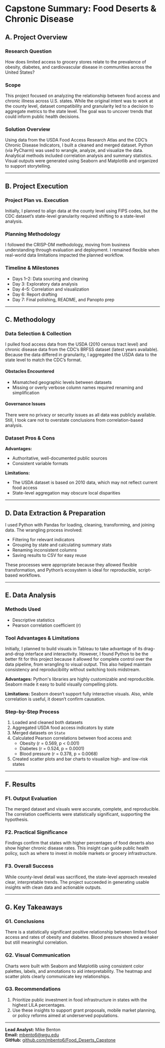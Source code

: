 # Capstone Summary: Food Deserts & Chronic Disease

## A. Project Overview

### Research Question
How does limited access to grocery stores relate to the prevalence of obesity, diabetes, and cardiovascular disease in communities across the United States?

### Scope
This project focused on analyzing the relationship between food access and chronic illness across U.S. states. While the original intent was to work at the county level, dataset compatibility and granularity led to a decision to aggregate metrics to the state level. The goal was to uncover trends that could inform public health decisions.

### Solution Overview
Using data from the USDA Food Access Research Atlas and the CDC’s Chronic Disease Indicators, I built a cleaned and merged dataset. Python (via PyCharm) was used to wrangle, analyze, and visualize the data. Analytical methods included correlation analysis and summary statistics. Visual outputs were generated using Seaborn and Matplotlib and organized to support storytelling.

---

## B. Project Execution

### Project Plan vs. Execution
Initially, I planned to align data at the county level using FIPS codes, but the CDC dataset’s state-level granularity required shifting to a state-level analysis.

### Planning Methodology
I followed the CRISP-DM methodology, moving from business understanding through evaluation and deployment. I remained flexible when real-world data limitations impacted the planned workflow.

### Timeline & Milestones
- Days 1–2: Data sourcing and cleaning
- Day 3: Exploratory data analysis
- Day 4–5: Correlation and visualization
- Day 6: Report drafting
- Day 7: Final polishing, README, and Panopto prep

---

## C. Methodology

### Data Selection & Collection
I pulled food access data from the USDA (2010 census tract level) and chronic disease data from the CDC’s BRFSS dataset (latest years available). Because the data differed in granularity, I aggregated the USDA data to the state level to match the CDC’s format.

#### Obstacles Encountered
- Mismatched geographic levels between datasets
- Missing or overly verbose column names required renaming and simplification

#### Governance Issues
There were no privacy or security issues as all data was publicly available. Still, I took care not to overstate conclusions from correlation-based analysis.

### Dataset Pros & Cons
**Advantages:**
- Authoritative, well-documented public sources
- Consistent variable formats

**Limitations:**
- The USDA dataset is based on 2010 data, which may not reflect current food access
- State-level aggregation may obscure local disparities

---

## D. Data Extraction & Preparation
I used Python with Pandas for loading, cleaning, transforming, and joining data. The wrangling process involved:

- Filtering for relevant indicators
- Grouping by state and calculating summary stats
- Renaming inconsistent columns
- Saving results to CSV for easy reuse

These processes were appropriate because they allowed flexible transformation, and Python’s ecosystem is ideal for reproducible, script-based workflows.

---

## E. Data Analysis

### Methods Used
- Descriptive statistics
- Pearson correlation coefficient (r)

### Tool Advantages & Limitations
Initially, I planned to build visuals in Tableau to take advantage of its drag-and-drop interface and interactivity. However, I found Python to be the better fit for this project because it allowed for complete control over the data pipeline, from wrangling to visual output. This also helped maintain consistency and reproducibility without switching tools midstream.

**Advantages:** Python's libraries are highly customizable and reproducible. Seaborn made it easy to build visually compelling plots.

**Limitations:** Seaborn doesn’t support fully interactive visuals. Also, while correlation is useful, it doesn’t confirm causation.

### Step-by-Step Process
1. Loaded and cleaned both datasets
2. Aggregated USDA food access indicators by state
3. Merged datasets on `State`
4. Calculated Pearson correlations between food access and:
   - Obesity (r = 0.569, p < 0.001)
   - Diabetes (r = 0.524, p = 0.0001)
   - Blood pressure (r = 0.378, p = 0.0068)
5. Created scatter plots and bar charts to visualize high- and low-risk states

---

## F. Results

### F1. Output Evaluation
The merged dataset and visuals were accurate, complete, and reproducible. The correlation coefficients were statistically significant, supporting the hypothesis.

### F2. Practical Significance
Findings confirm that states with higher percentages of food deserts also show higher chronic disease rates. This insight can guide public health policy, such as where to invest in mobile markets or grocery infrastructure.

### F3. Overall Success
While county-level detail was sacrificed, the state-level approach revealed clear, interpretable trends. The project succeeded in generating usable insights with clean data and actionable outputs.

---

## G. Key Takeaways

### G1. Conclusions
There is a statistically significant positive relationship between limited food access and rates of obesity and diabetes. Blood pressure showed a weaker but still meaningful correlation.

### G2. Visual Communication
Charts were built with Seaborn and Matplotlib using consistent color palettes, labels, and annotations to aid interpretability. The heatmap and scatter plots clearly communicate key relationships.

### G3. Recommendations
1. Prioritize public investment in food infrastructure in states with the highest LILA percentages.
2. Use these insights to support grant proposals, mobile market planning, or policy reforms aimed at underserved populations.

---

**Lead Analyst:** Mike Benton  
**Email:** mbento6@wgu.edu  
**GitHub:** [github.com/mbento6/Food_Deserts_Capstone](https://github.com/mbento6/Food_Deserts_Capstone.git)
